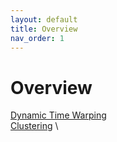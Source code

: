 ```yaml
---
layout: default
title: Overview
nav_order: 1
---
```



# Overview

[Dynamic Time Warping](2_dtw.md) \
[Clustering](3_mip.md) \
